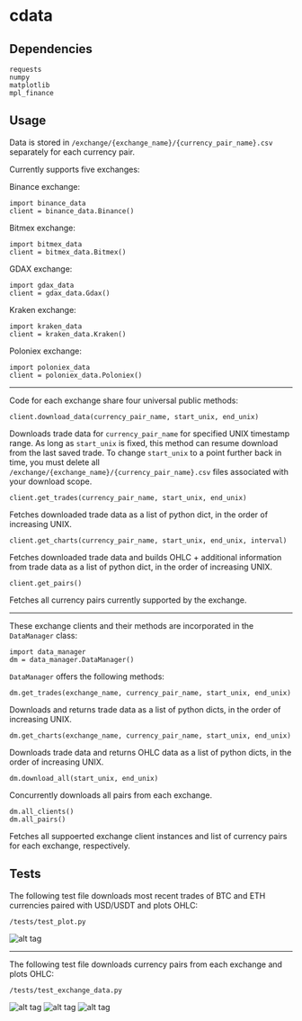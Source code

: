 # cdata


## Dependencies

    requests
    numpy
    matplotlib
    mpl_finance

## Usage

Data is stored in `/exchange/{exchange_name}/{currency_pair_name}.csv` separately for each currency pair.

Currently supports five exchanges:

Binance exchange:

	import binance_data
	client = binance_data.Binance()

Bitmex exchange:
	
	import bitmex_data
	client = bitmex_data.Bitmex()

GDAX exchange:
	
	import gdax_data
	client = gdax_data.Gdax()

Kraken exchange:

	import kraken_data
	client = kraken_data.Kraken()

Poloniex exchange:

	import poloniex_data
	client = poloniex_data.Poloniex()

---

Code for each exchange share four universal public methods:

	client.download_data(currency_pair_name, start_unix, end_unix)

Downloads trade data for `currency_pair_name` for specified UNIX timestamp range.
As long as `start_unix` is fixed, this method can resume download from the last saved trade.
To change `start_unix` to a point further back in time, you must delete all `/exchange/{exchange_name}/{currency_pair_name}.csv` files associated with your download scope.

	client.get_trades(currency_pair_name, start_unix, end_unix)

Fetches downloaded trade data as a list of python dict, in the order of increasing UNIX.

	client.get_charts(currency_pair_name, start_unix, end_unix, interval)

Fetches downloaded trade data and builds OHLC + additional information from trade data as a list of python dict, in the order of increasing UNIX.

	client.get_pairs()

Fetches all currency pairs currently supported by the exchange.

---

These exchange clients and their methods are incorporated in the `DataManager` class:

	import data_manager
	dm = data_manager.DataManager()

`DataManager` offers the following methods:

	dm.get_trades(exchange_name, currency_pair_name, start_unix, end_unix)

Downloads and returns trade data as a list of python dicts, in the order of increasing UNIX.

	dm.get_charts(exchange_name, currency_pair_name, start_unix, end_unix)

Downloads trade data and returns OHLC data as a list of python dicts, in the order of increasing UNIX.

	dm.download_all(start_unix, end_unix)

Concurrently downloads all pairs from each exchange.

	dm.all_clients()
	dm.all_pairs()

Fetches all suppoerted exchange client instances and list of currency pairs for each exchange, respectively.


## Tests

The following test file downloads most recent trades of BTC and ETH currencies paired with USD/USDT and plots OHLC:

	/tests/test_plot.py

![alt tag](https://github.com/Jaewan-Yun/cdata/blob/master/figures/test_plot.png)

---

The following test file downloads currency pairs from each exchange and plots OHLC:

	/tests/test_exchange_data.py

![alt tag](https://github.com/Jaewan-Yun/cdata/blob/master/figures/test_gdax_data.png)
![alt tag](https://github.com/Jaewan-Yun/cdata/blob/master/figures/test_kraken_data.png)
![alt tag](https://github.com/Jaewan-Yun/cdata/blob/master/figures/test_poloniex_data.png)

